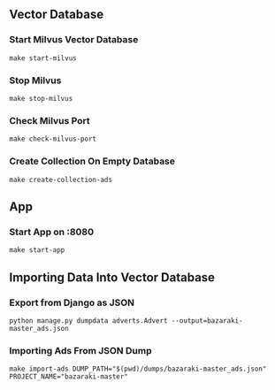 ## Vector Database
### Start Milvus Vector Database
```shell
make start-milvus
```

### Stop Milvus
```shell
make stop-milvus
```

### Check Milvus Port
```shell
make check-milvus-port
```

### Create Collection On Empty Database
```shell
make create-collection-ads
```

## App
### Start App on :8080
```shell
make start-app
```

## Importing Data Into Vector Database
### Export from Django as JSON
```shell
python manage.py dumpdata adverts.Advert --output=bazaraki-master_ads.json
```

### Importing Ads From JSON Dump
```shell
make import-ads DUMP_PATH="$(pwd)/dumps/bazaraki-master_ads.json" PROJECT_NAME="bazaraki-master"
```
